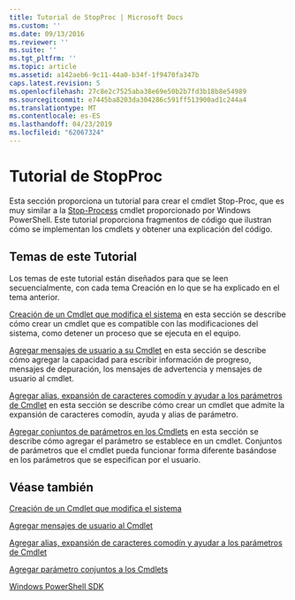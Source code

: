 ```yaml
---
title: Tutorial de StopProc | Microsoft Docs
ms.custom: ''
ms.date: 09/13/2016
ms.reviewer: ''
ms.suite: ''
ms.tgt_pltfrm: ''
ms.topic: article
ms.assetid: a142aeb6-9c11-44a0-b34f-1f9470fa347b
caps.latest.revision: 5
ms.openlocfilehash: 27c8e2c7525aba38e69e50b2b7fd3b18b8e54989
ms.sourcegitcommit: e7445ba8203da304286c591ff513900ad1c244a4
ms.translationtype: MT
ms.contentlocale: es-ES
ms.lasthandoff: 04/23/2019
ms.locfileid: "62067324"
---
```

# <a name="stopproc-tutorial"></a>Tutorial de StopProc

Esta sección proporciona un tutorial para crear el cmdlet Stop-Proc, que es muy similar a la [Stop-Process](/powershell/module/Microsoft.PowerShell.Management/Stop-Process) cmdlet proporcionado por Windows PowerShell. Este tutorial proporciona fragmentos de código que ilustran cómo se implementan los cmdlets y obtener una explicación del código.

## <a name="topics-in-this-tutorial"></a>Temas de este Tutorial

Los temas de este tutorial están diseñados para que se leen secuencialmente, con cada tema Creación en lo que se ha explicado en el tema anterior.

[Creación de un Cmdlet que modifica el sistema](./creating-a-cmdlet-that-modifies-the-system.md) en esta sección se describe cómo crear un cmdlet que es compatible con las modificaciones del sistema, como detener un proceso que se ejecuta en el equipo.

[Agregar mensajes de usuario a su Cmdlet](./adding-user-messages-to-your-cmdlet.md) en esta sección se describe cómo agregar la capacidad para escribir información de progreso, mensajes de depuración, los mensajes de advertencia y mensajes de usuario al cmdlet.

[Agregar alias, expansión de caracteres comodín y ayudar a los parámetros de Cmdlet](./adding-aliases-wildcard-expansion-and-help-to-cmdlet-parameters.md) en esta sección se describe cómo crear un cmdlet que admite la expansión de caracteres comodín, ayuda y alias de parámetro.

[Agregar conjuntos de parámetros en los Cmdlets](./adding-parameter-sets-to-a-cmdlet.md) en esta sección se describe cómo agregar el parámetro se establece en un cmdlet. Conjuntos de parámetros que el cmdlet pueda funcionar forma diferente basándose en los parámetros que se especifican por el usuario.

## <a name="see-also"></a>Véase también

[Creación de un Cmdlet que modifica el sistema](./creating-a-cmdlet-that-modifies-the-system.md)

[Agregar mensajes de usuario al Cmdlet](./adding-user-messages-to-your-cmdlet.md)

[Agregar alias, expansión de caracteres comodín y ayudar a los parámetros de Cmdlet](./adding-aliases-wildcard-expansion-and-help-to-cmdlet-parameters.md)

[Agregar parámetro conjuntos a los Cmdlets](./adding-parameter-sets-to-a-cmdlet.md)

[Windows PowerShell SDK](../windows-powershell-reference.md)
